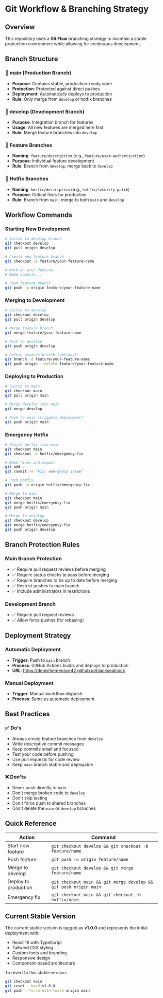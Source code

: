 # Git Workflow & Branching Strategy

## Overview

This repository uses a **Git Flow** branching strategy to maintain a stable production environment while allowing for continuous development.

## Branch Structure

### 🌟 **main** (Production Branch)
- **Purpose**: Contains stable, production-ready code
- **Protection**: Protected against direct pushes
- **Deployment**: Automatically deploys to production
- **Rule**: Only merge from `develop` or hotfix branches

### 🚀 **develop** (Development Branch)
- **Purpose**: Integration branch for features
- **Usage**: All new features are merged here first
- **Rule**: Merge feature branches into `develop`

### 🔧 **Feature Branches**
- **Naming**: `feature/description` (e.g., `feature/user-authentication`)
- **Purpose**: Individual feature development
- **Rule**: Branch from `develop`, merge back to `develop`

### 🚨 **Hotfix Branches**
- **Naming**: `hotfix/description` (e.g., `hotfix/security-patch`)
- **Purpose**: Critical fixes for production
- **Rule**: Branch from `main`, merge to both `main` and `develop`

## Workflow Commands

### Starting New Development
```bash
# Switch to develop branch
git checkout develop
git pull origin develop

# Create new feature branch
git checkout -b feature/your-feature-name

# Work on your feature...
# Make commits...

# Push feature branch
git push -u origin feature/your-feature-name
```

### Merging to Development
```bash
# Switch to develop
git checkout develop
git pull origin develop

# Merge feature branch
git merge feature/your-feature-name

# Push to develop
git push origin develop

# Delete feature branch (optional)
git branch -d feature/your-feature-name
git push origin --delete feature/your-feature-name
```

### Deploying to Production
```bash
# Switch to main
git checkout main
git pull origin main

# Merge develop into main
git merge develop

# Push to main (triggers deployment)
git push origin main
```

### Emergency Hotfix
```bash
# Create hotfix from main
git checkout main
git checkout -b hotfix/emergency-fix

# Make fixes and commit
git add .
git commit -m "Fix: emergency issue"

# Push hotfix
git push -u origin hotfix/emergency-fix

# Merge to main
git checkout main
git merge hotfix/emergency-fix
git push origin main

# Merge to develop
git checkout develop
git merge hotfix/emergency-fix
git push origin develop
```

## Branch Protection Rules

### Main Branch Protection
- ✅ Require pull request reviews before merging
- ✅ Require status checks to pass before merging
- ✅ Require branches to be up to date before merging
- ✅ Restrict pushes to main branch
- ✅ Include administrators in restrictions

### Development Branch
- ✅ Require pull request reviews
- ✅ Allow force pushes (for rebasing)

## Deployment Strategy

### Automatic Deployment
- **Trigger**: Push to `main` branch
- **Process**: GitHub Actions builds and deploys to production
- **URL**: https://denisthemenace42.github.io/blackseablock

### Manual Deployment
- **Trigger**: Manual workflow dispatch
- **Process**: Same as automatic deployment

## Best Practices

### ✅ Do's
- Always create feature branches from `develop`
- Write descriptive commit messages
- Keep commits small and focused
- Test your code before pushing
- Use pull requests for code review
- Keep `main` branch stable and deployable

### ❌ Don'ts
- Never push directly to `main`
- Don't merge broken code to `develop`
- Don't skip testing
- Don't force push to shared branches
- Don't delete the `main` or `develop` branches

## Quick Reference

| Action | Command |
|--------|---------|
| Start new feature | `git checkout develop && git checkout -b feature/name` |
| Push feature | `git push -u origin feature/name` |
| Merge to develop | `git checkout develop && git merge feature/name` |
| Deploy to production | `git checkout main && git merge develop && git push origin main` |
| Emergency fix | `git checkout main && git checkout -b hotfix/name` |

## Current Stable Version

The current stable version is tagged as **v1.0.0** and represents the initial deployment with:
- React 19 with TypeScript
- Tailwind CSS styling
- Custom fonts and branding
- Responsive design
- Component-based architecture

To revert to this stable version:
```bash
git checkout main
git reset --hard v1.0.0
git push --force-with-lease origin main
```
